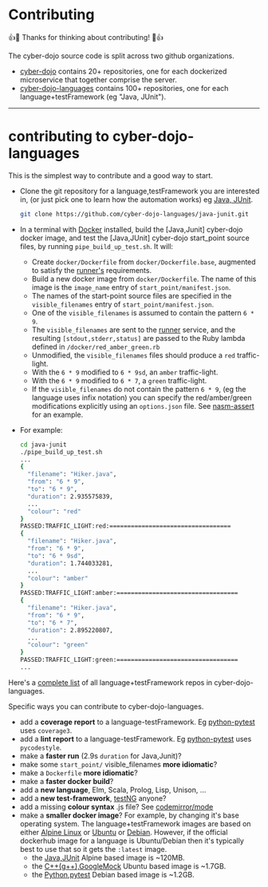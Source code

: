 
# Contributing

:+1::tada: Thanks for thinking about contributing! :tada::+1:

The cyber-dojo source code is split across two github organizations.
- [cyber-dojo](https://github.com/cyber-dojo) contains 20+ repositories, one for
each dockerized microservice that together comprise the server.
- [cyber-dojo-languages](https://github.com/cyber-dojo-languages) contains 100+
repositories, one for each language+testFramework (eg "Java, JUnit").

- - - -
# contributing to cyber-dojo-languages

This is the simplest way to contribute and a good way to start.
- Clone the git repository for a language,testFramework you are interested in,
  (or just pick one to learn how the automation works) eg
[Java, JUnit](https://github.com/cyber-dojo-languages/java-junit).
  ```bash
  git clone https://github.com/cyber-dojo-languages/java-junit.git
  ```
- In a terminal with [Docker](https://docs.docker.com/install/) installed, build
  the [Java,Junit] cyber-dojo docker image,
  and test the [Java,JUnit] cyber-dojo start_point source files, by
  running `pipe_build_up_test.sh`. It will:
  - Create `docker/Dockerfile` from `docker/Dockerfile.base`, augmented to
    satisfy the [runner's](https://github.com/cyber-dojo/runner) requirements.
  - Build a new docker image from `docker/Dockerfile`. The name of this
    image is the `image_name` entry of `start_point/manifest.json`.
  - The names of the start-point source files are specified in
    the `visible_filenames` entry of `start_point/manifest.json`.
  - One of the `visible_filenames` is assumed to contain the pattern `6 * 9`.
  - The `visible_filenames` are sent to the
    [runner](https://github.com/cyber-dojo/runner) service, and the resulting `[stdout,stderr,status]` are passed to the Ruby lambda defined
    in `/docker/red_amber_green.rb`
  - Unmodified, the `visible_filenames` files should produce a `red` traffic-light.
  - With the `6 * 9` modified to `6 * 9sd`, an `amber` traffic-light.
  - With the `6 * 9` modified to `6 * 7`, a `green` traffic-light.
  - If the `visible_filenames` do not contain the pattern `6 * 9`,
    (eg the language uses infix notation) you can specify the red/amber/green
    modifications explicitly using an `options.json` file. See
    [nasm-assert](https://github.com/cyber-dojo-languages/nasm-assert/blob/master/start_point/options.json) for an example.

- For example:    
  ```bash
  cd java-junit
  ./pipe_build_up_test.sh
  ...
  {
    "filename": "Hiker.java",
    "from": "6 * 9",
    "to": "6 * 9",
    "duration": 2.935575839,
    ...
    "colour": "red"
  }
  PASSED:TRAFFIC_LIGHT:red:==================================
  {
    "filename": "Hiker.java",
    "from": "6 * 9",
    "to": "6 * 9sd",
    "duration": 1.744033281,
    ...
    "colour": "amber"    
  }
  PASSED:TRAFFIC_LIGHT:amber:==================================
  {
    "filename": "Hiker.java",
    "from": "6 * 9",
    "to": "6 * 7",
    "duration": 2.895220807,
    ...
    "colour": "green"    
  }
  PASSED:TRAFFIC_LIGHT:green:==================================
  ...
  ```


Here's a [complete list](https://github.com/cyber-dojo/languages-start-points/blob/master/start-points/all)
of all language+testFramework repos in cyber-dojo-languages.

Specific ways you can contribute to cyber-dojo-languages.

- add a **coverage report** to a language-testFramework.
  Eg [python-pytest](https://github.com/cyber-dojo-languages/python-pytest/blob/master/start_point/cyber-dojo.sh) uses `coverage3`.
- add a **lint report** to a language-testFramework.
  Eg [python-pytest](https://github.com/cyber-dojo-languages/python-pytest/blob/master/start_point/cyber-dojo.sh) uses `pycodestyle`.
- make a **faster run** (2.9s `duration` for Java,Junit)?
- make some `start_point/` visible_filenames **more idiomatic**?
- make a `Dockerfile` **more idiomatic**?
- make a **faster docker build**?
- add a **new language**, Elm, Scala, Prolog, Lisp, Unison, ...
- add a **new test-framework**, [testNG](https://testng.org/doc/index.html) anyone?
- add a missing **colour syntax** .js file? See [codemirror/mode](https://github.com/cyber-dojo/web/tree/master/app/assets/javascripts/codemirror/mode)
- make a **smaller docker image**?
For example, by changing it's base operating system.
The language+testFramework images are based on either
[Alpine Linux](https://alpinelinux.org/) or
[Ubuntu](https://www.ubuntu.com/) or
[Debian](https://www.debian.org/).
However, if the official dockerhub image for a language is Ubuntu/Debian
then it's typically best to use that so it gets the `:latest` image.
  - the [Java,JUnit](https://github.com/cyber-dojo-languages/java-junit) Alpine based image is ~120MB.
  - the [C++(g++),GoogleMock](https://github.com/cyber-dojo-languages/gplusplus-googlemock) Ubuntu based image is ~1.7GB.
  - the [Python,pytest](https://github.com/cyber-dojo-languages/python-pytest) Debian based image is ~1.2GB.
